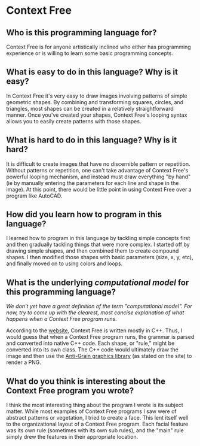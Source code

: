 # Context Free

##  Who is this programming language for?

Context Free is for anyone artistically inclined who either has programming experience or is willing to learn some basic programming concepts.

## What is easy to do in this language? Why is it easy?

In Context Free it's very easy to draw images involving patterns of simple geometric shapes.  By combining and transforming squares, circles, and triangles, most shapes can be created in a relatively straightforward manner.  Once you've created your shapes, Context Free's looping syntax allows you to easily create patterns with those shapes.

## What is hard to do in this language? Why is it hard?

It is difficult to create images that have no discernible pattern or repetition.  Without patterns or repetition, one can't take advantage of Context Free's powerful looping mechanism, and instead must draw everything "by hand" (ie by manually entering the parameters for each line and shape in the image).  At this point, there would be little point in using Context Free over a program like AutoCAD.

## How did you learn how to program in this language?

I learned how to program in this language by tackling simple concepts first and then gradually tackling things that were more complex. I started off by drawing simple shapes, and then combined them to create compound shapes.  I then modified those shapes with basic parameters (size, x, y, etc), and finally moved on to using colors and loops.

## What is the underlying _computational model_ for this programming language? 
_We don't yet have a great definition of the term "computational model". 
For now, try to come up with the clearest, most concise explanation of what 
happens when a Context Free program runs._

According to the [website](http://www.contextfreeart.org/mediawiki/index.php/Context_Free_Art:About), Context Free is written mostly in C++.  Thus, I would guess that when a Context Free program runs, the grammar is parsed and converted into native C++ code.  Each shape, or "rule," might be converted into its own class.  The C++ code would ultimately draw the image and then use the [Anti-Grain graphics library](http://www.antigrain.com/) (as stated on the site) to render a PNG.

## What do you think is interesting about the Context Free program you wrote?

I think the most interesting thing about the program I wrote is its subject matter.  While most examples of Context Free programs I saw were of abstract patterns or vegetation, I tried to create a face. This lent itself well to the organizational layout of a Context Free program. Each facial feature was its own rule (sometimes with its own sub rules), and the "main" rule simply drew the features in their appropriate location.
